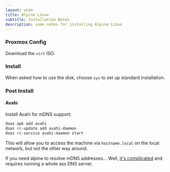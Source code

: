```yaml
---
layout: wide
title: Alpine Linux
subtitle: Installation Notes
description: some notes for installing Alpine Linux
---
```


### Proxmox Config

Download the `virt` ISO.

### Install

When asked how to use the disk, choose `sys` to set up standard installation.

### Post Install

#### Avahi

Install Avahi for mDNS support:

```bash
doas apk add avahi
doas rc-update add avahi-daemon
doas rc-service avahi-daemon start
```
This will allow you to access the machine via `hostname.local` on the local network, but not the other way around.

If you need alpine to resolve mDNS addresses... Well, [it's complicated](https://wiki.alpinelinux.org/wiki/MDNS) and requires running a whole ass DNS server.


